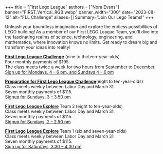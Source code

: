 +++
title = "First Lego League"
authors = ["Nora Evans"]
banner="FIRST_Vertical_RGB.webp"
banner_width="300"
date="2023-08-12"
alt="FLL Challenge"
aliases=[]
Summary="Join Our Lego Teams!"
+++

<div class="container">
    <div class="row">
        <div class="col">
            <p>Unleash your boundless imagination and explore the endless possibilities of LEGO building! As a member of our First LEGO League Team, you'll dive into the fascinating realms of science, technology, engineering, and mathematics, where innovation knows no limits. Get ready to dream big and transform your ideas into reality!</p>
        </div>
    </div>
    <div class="row">
        <div class="col">
            <p><a href="/class/coding/fll-challenge"><b>First Lego League Challenge</b></a> (nine to thirteen-year-olds)<br>
            Four monthly payments of $195.<br>
            The class meets twice a week for two hours from September to December.<br>
            <a href="https://fll-challenge-competition.cheddarup.com">Sign up for Mondays, 4 &ndash; 6 pm, and Sundays 4 &ndash; 6 pm</a></p>
            <p><a href="/class/coding/fll-challenge"><b>Preparation for First Lego League Challenge</b></a>(eight to ten-year-olds)<br>
            Class meets weekly between Labor Day and March 31.<br>
            Seven monthly payments of $115.<br>
            <a href="https://intro-fll-challenge.cheddarup.com">Signup for Sundays, 3 &ndash; 3:50 pm</a></p>
        </div>
        <div class="col">
            <p><a href="/class/coding/fll-discover"><b>First Lego League Explore</b></a> Team 2 (eight to ten-year-olds)<br>
            Class meets weekly between Labor Day and March 31.<br>
            Seven monthly payments of $115.<br>
            <a href="https://fll-explore-team-2.cheddarup.com">Signup for Sundays, 2 &ndash; 2:50 pm</a></p>
            <p><a href="/class/coding/fll-explore"><b>First Lego League Explore</b></a> Team 1 (six and seven-year-olds)<br>
            Class meets weekly between Labor Day and March 31.<br>
            Seven monthly payments of $115.<br>
            <a href="https://fll-explore-team-1.cheddarup.com"> Sign up for Saturdays, 3:30 &ndash; 4:30 pm</a></p>
        </div>
        <!-- <div class="col">
            <p><a href="/class/coding/fll-discover"><b>First Lego League Discover (five and six-year-olds)</b></a><br>
            Class meets weekly between Labor Day and Thanksgiving Day.<br>
            Three monthly payments of $115.<br>
            Times coming soon!</p>
            <p><a href="/class/coding/fll-discover"><b>First Lego League Discover</b></a> (four and five-year-olds)<br>
            Class meets weekly between Labor Day and Thanksgiving Day.<br>
            Three monthly payments of $115.<br>
            Times coming soon!</p>
        </div> -->
    </div>
</div>

